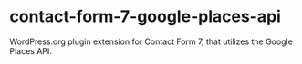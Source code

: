 # contact-form-7-google-places-api
WordPress.org plugin extension for Contact Form 7, that utilizes the Google Places API.
